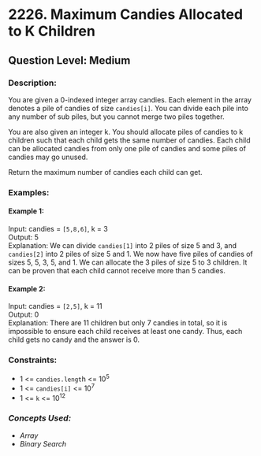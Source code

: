 # 2226. Maximum Candies Allocated to K Children
## Question Level: Medium
### Description:
You are given a 0-indexed integer array candies. Each element in the array denotes a pile of candies of size `candies[i]`. You can divide each pile into any number of sub piles, but you cannot merge two piles together.

You are also given an integer k. You should allocate piles of candies to k children such that each child gets the same number of candies. Each child can be allocated candies from only one pile of candies and some piles of candies may go unused.

Return the maximum number of candies each child can get.


### Examples:
#### Example 1:

Input: candies = `[5,8,6]`, k = 3  
Output: 5  
Explanation: We can divide `candies[1]` into 2 piles of size 5 and 3, and `candies[2]` into 2 piles of size 5 and 1. We now have five piles of candies of sizes 5, 5, 3, 5, and 1. We can allocate the 3 piles of size 5 to 3 children. It can be proven that each child cannot receive more than 5 candies.
#### Example 2:

Input: candies = `[2,5]`, k = 11  
Output: 0  
Explanation: There are 11 children but only 7 candies in total, so it is impossible to ensure each child receives at least one candy. Thus, each child gets no candy and the answer is 0.


### Constraints:

- 1 <= `candies.lengt`h <= 10<sup>5</sup>
- 1 <= `candies[i]` <= 10<sup>7</sup>
- 1 <= `k` <= 10<sup>12</sup>


### <i>Concepts Used:
- Array
- Binary Search </i>